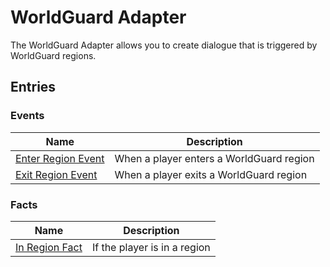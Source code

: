 # WorldGuard Adapter
The WorldGuard Adapter allows you to create dialogue that is triggered by WorldGuard regions.

## Entries

### Events

| Name | Description |
| ---- | ----------- |
| [Enter Region Event](WorldGuardAdapter/entries/events/EnterRegionEvent) | When a player enters a WorldGuard region |
| [Exit Region Event](WorldGuardAdapter/entries/events/ExitRegionEvent) | When a player exits a WorldGuard region |
### Facts

| Name | Description |
| ---- | ----------- |
| [In Region Fact](WorldGuardAdapter/entries/facts/InRegionFact) | If the player is in a region |
